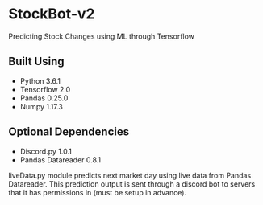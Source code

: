 # StockBot-v2
 Predicting Stock Changes using ML through Tensorflow
 
## Built Using
- Python 3.6.1
- Tensorflow 2.0
- Pandas 0.25.0
- Numpy 1.17.3

## Optional Dependencies
- Discord.py 1.0.1
- Pandas Datareader 0.8.1

liveData.py module predicts next market day using live data from Pandas Datareader. This prediction output is sent through a discord bot to servers that it has permissions in (must be setup in advance).
